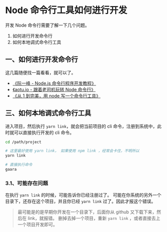 # Node 命令行工具如何进行开发

开发 Node 命令行需要了解一下几个问题。

1. 如何进行开发命令行
2. 如何本地调式命令行工具

## 一、如何进行开发命令行

这几篇随便找一篇看看，就可以了。

- [《阮一峰 - Node.js 命令行程序开发教程》](https://www.ruanyifeng.com/blog/2015/05/command-line-with-node.html)
- [《aotu.io - 跟着老司机玩转 Node 命令行》](https://aotu.io/notes/2016/08/09/command-line-development/index.html)
- [《从 1 到完美，用 node 写一个命令行工具》](https://segmentfault.com/a/1190000016555129)

## 三、如何本地调式命令行工具

进入项目，然后执行 `yarn link`，就会把当前项目的 cli 命令，注册到系统中，此时就可以直接执行开发的 cli 命令。

```bash
cd /path/project

# 这里最好使用 yarn link， 如果使用 npm link ，经常会卡住，不明所以
yarn link

# 直接执行命令
gaara
```

### 3.1、可能存在问题

在执行 `yarn link` 的时候，可能告诉你已经注册过了。 可能在你系统的另外一个目录下，还存在这个项目，并且你已经 `yarn link` 过了。因此才报这个错误。

> 最可能是的是早期你开发在一个目录下，后面你从 github 又下载下来，然后在 link，就报错。
> 删掉去掉一个项目，重新 `yarn link` ，或者直接去上一个项目开发即可。
